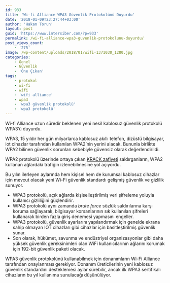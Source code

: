 ```yaml
---
id: 933
title: 'Wi-fi Alliance WPA3 Güvenlik Protokolünü Duyurdu'
date: '2018-01-09T23:27:44+03:00'
author: 'Hakan Torun'
layout: post
guid: 'https://www.intersiber.com/?p=933'
permalink: /wi-fi-alliance-wpa3-guvenlik-protokolunu-duyurdu/
post_views_count:
    - '275'
image: /wp-content/uploads/2018/01/wifi-1371030_1280.jpg
categories:
    - Genel
    - Güvenlik
    - 'Öne Çıkan'
tags:
    - protokol
    - wi-fi
    - wifi
    - 'wifi alliance'
    - wpa3
    - 'wpa3 güvenlik protokolü'
    - 'wpa3 protokolü'
---
```


Wi-fi Alliance uzun süredir beklenen yeni nesil kablosuz güvenlik protokolü WPA3’ü duyurdu.

WPA3, 15 yıldır her gün milyarlarca kablosuz akıllı telefon, dizüstü bilgisayar, iot cihazlar tarafından kullanılan WPA2’nin yerini alacak. Bununla birlikte WPA2 bilinen güvenlik sorunları sebebiyle güvensiz olarak değerlendirildi.

WPA2 protokolü üzerinde ortaya çıkan [KRACK zafiyeti](https://www.intersiber.com/wpa2-wifi-aglari-uzerinde-krack-zaafiyeti/) saldırganların, WPA2 kullanan ağlardaki trafiğin izlenebilmesine yol açıyordu.

Bu yılın ilerleyen aylarında hem kişisel hem de kurumsal kablosuz cihazlar için mevcut olacak yeni Wi-Fi güvenlik standardı gelişmiş güvenlik ve gizlilik sunuyor.

- WPA3 protokolü, açık ağlarda kişiselleştirilmiş veri şifreleme yoluyla kullanıcı gizliliğini güçlendirir.
- WPA3 protokolü aynı zamanda *brute force* sözlük saldırılarına karşı koruma sağlayarak, bilgisayar korsanlarının sık kullanılan şifreleri kullanarak birden fazla giriş denemesi yapmasını engeller.
- WPA3 protokolü, güvenlik ayarlarını yapılandırmak için genelde ekrana sahip olmayan IOT cihazları gibi cihazlar için basitleştirilmiş güvenlik sunar.
- Son olarak, hükümet, savunma ve endüstriyel organizasyonlar gibi daha yüksek güvenlik gereksinimleri olan WiFi kullanıcılarının ağlarını korumak için 192-bit güvenlik paketi olacak.

WPA3 güvenlik protokolünü kullanabilmek için donanımların Wi-Fi Alliance tarafından onaylanması gerekiyor. Donanım üreticilerinin yeni kablosuz güvenlik standardını desteklemesi aylar sürebilir, ancak ilk WPA3 sertifikalı cihazların bu yıl kullanıma sunulacağı düşünülüyor.